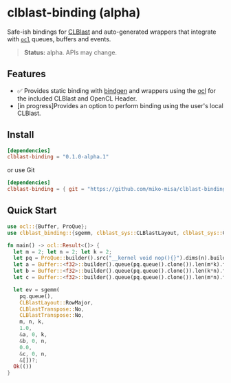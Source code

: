 # clblast-binding (alpha)

Safe-ish bindings for [CLBlast](https://github.com/CNugteren/CLBlast) and auto-generated wrappers that integrate with [`ocl`](https://crates.io/crates/ocl) queues, buffers and events.

> **Status:** alpha. APIs may change.

## Features

- ✅ Provides static binding with [bindgen](https://github.com/rust-lang/rust-bindgen) and wrappers using the [ocl](https://github.com/cogciprocate/ocl) for the included CLBlast and OpenCL Header.
- \[in progress\]Provides an option to perform binding using the user's local CLBlast.

## Install

```toml
[dependencies]
clblast-binding = "0.1.0-alpha.1"
```

or use Git

```toml
[dependencies]
clblast-binding = { git = "https://github.com/miko-misa/clblast-binding" }
```

## Quick Start

```rust
use ocl::{Buffer, ProQue};
use clblast_binding::{sgemm, clblast_sys::CLBlastLayout, clblast_sys::CLBlastTranspose};

fn main() -> ocl::Result<()> {
  let m = 2; let n = 2; let k = 2;
  let pq = ProQue::builder().src("__kernel void nop(){}").dims(n).build()?;
  let a = Buffer::<f32>::builder().queue(pq.queue().clone()).len(m*k).fill_val(1.0f32).build()?;
  let b = Buffer::<f32>::builder().queue(pq.queue().clone()).len(k*n).fill_val(2.0f32).build()?;
  let c = Buffer::<f32>::builder().queue(pq.queue().clone()).len(m*n).fill_val(0.0f32).build()?;

  let ev = sgemm(
    pq.queue(),
    CLBlastLayout::RowMajor,
    CLBlastTranspose::No,
    CLBlastTranspose::No,
    m, n, k,
    1.0,
    &a, 0, k,
    &b, 0, n,
    0.0,
    &c, 0, n,
    &[])?;
  Ok(())
}
```
